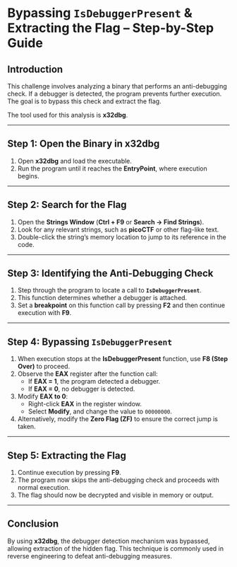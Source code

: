# Bypassing `IsDebuggerPresent` & Extracting the Flag – Step-by-Step Guide

## Introduction
This challenge involves analyzing a binary that performs an anti-debugging check. If a debugger is detected, the program prevents further execution. The goal is to bypass this check and extract the flag.

The tool used for this analysis is **x32dbg**.

---

## Step 1: Open the Binary in x32dbg
1. Open **x32dbg** and load the executable.
2. Run the program until it reaches the **EntryPoint**, where execution begins.

---

## Step 2: Search for the Flag
1. Open the **Strings Window** (**Ctrl + F9** or **Search → Find Strings**).
2. Look for any relevant strings, such as **picoCTF** or other flag-like text.
3. Double-click the string’s memory location to jump to its reference in the code.

---

## Step 3: Identifying the Anti-Debugging Check
1. Step through the program to locate a call to **`IsDebuggerPresent`**.
2. This function determines whether a debugger is attached.
3. Set a **breakpoint** on this function call by pressing **F2** and then continue execution with **F9**.

---

## Step 4: Bypassing `IsDebuggerPresent`
1. When execution stops at the **IsDebuggerPresent** function, use **F8 (Step Over)** to proceed.
2. Observe the **EAX** register after the function call:
   - If **EAX = 1**, the program detected a debugger.
   - If **EAX = 0**, no debugger is detected.
3. Modify **EAX to 0**:
   - Right-click **EAX** in the register window.
   - Select **Modify**, and change the value to `00000000`.
4. Alternatively, modify the **Zero Flag (ZF)** to ensure the correct jump is taken.

---

## Step 5: Extracting the Flag
1. Continue execution by pressing **F9**.
2. The program now skips the anti-debugging check and proceeds with normal execution.
3. The flag should now be decrypted and visible in memory or output.

---

## Conclusion
By using **x32dbg**, the debugger detection mechanism was bypassed, allowing extraction of the hidden flag. This technique is commonly used in reverse engineering to defeat anti-debugging measures.




